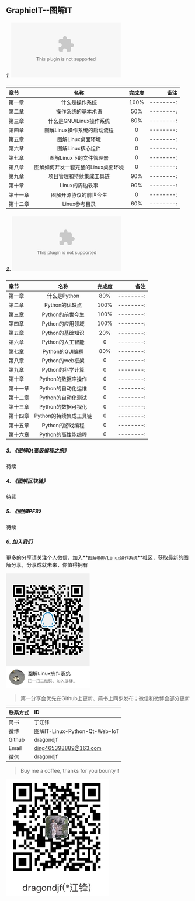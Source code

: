 GraphicIT--图解IT
-----------------
##### 1.  ![《图解GNU/Linux操作系统》](https://github.com/dragondjf/GraphicIT/blob/master/%E5%9B%BE%E8%A7%A3GNU%20Linux%E6%93%8D%E4%BD%9C%E7%B3%BB%E7%BB%9F/%E5%9B%BE%E8%A7%A3Linux%E6%93%8D%E4%BD%9C%E7%B3%BB%E7%BB%9F.pptx)

| 章节      |     名称 |   完成度   |    备注   |
| :-------- | :--------:| :------: |--------:|
| 第一章    |   什么是操作系统 |  100%  |--------:|
| 第二章    |   操作系统的基本术语 |  50%  |--------:|
| 第三章    |   什么是GNU/Linux操作系统 |  80%  |--------:|
| 第四章    |   图解Linux操作系统的启动流程 |  0  |--------:|
| 第五章    |   图解Linux桌面环境 |  0  |--------:|
| 第六章    |   图解Linux核心组件 |  0  |--------:|
| 第七章    |   图解Linux下的文件管理器 |  0  |--------:|
| 第八章    |   图解如何开发一套完整的Linux桌面环境 |  0  |--------:|
| 第九章    |   项目管理和持续集成工具链 |  90%  |--------:|
| 第十章    |   Linux的周边轶事 |  90%  |--------:|
| 第十一章  |   图解开源协议的前世今生 |  0  |--------:|
| 第十二章  |   Linux参考目录 |  60%  |--------:|


##### 2. ![《图解Python》](https://github.com/dragondjf/GraphicIT/blob/master/%E5%9B%BE%E8%A7%A3Python/%E5%9B%BE%E8%A7%A3Python.pptx)

| 章节      |     名称 |   完成度   |    备注   |
| :-------- | :--------:| :------: |--------:|
| 第一章    |   什么是Python |  80%  |--------:|
| 第二章    |   Python的优缺点|  100%  |--------:|
| 第三章    |   Python的前世今生 |  100%  |--------:|
| 第四章    |   Python的应用领域 |  100%  |--------:|
| 第五章    |   Python的基础知识 |  20%  |--------:|
| 第六章    |   Python的人工智能 |  0  |--------:|
| 第七章    |   Python的GUI编程 |  80%  |--------:|
| 第八章    |   Python的web框架 |  0  |--------:|
| 第九章    |   Python的科学计算 |  0  |--------:|
| 第十章    |   Python的数据库操作 |  0  |--------:|
| 第十一章  |   Python的自动化运维 |  0  |--------:|
| 第十二章  |   Python的自动化测试 |  0  |--------:|
| 第十三章  |   Python的数据可视化 |  0  |--------:|
| 第十四章  |   Python的持续集成工具链 |  0  |--------:|
| 第十五章  |   Python的游戏编程 |  0  |--------:|
| 第十六章  |   Python的高性能编程 |  0  |--------:|

##### 3. 《图解Qt高级编程之旅》

待续

##### 4. 《图解区块链》

待续

##### 5. 《图解IPFS》

待续

##### 6. 加入我们

更多的分享请关注个人微信，加入**`图解GNU/Linux操作系统`**社区，获取最新的图解分享，分享成就未来，你值得拥有

![Alt text](./images/group.png)

> 第一分享会优先在Github上更新、简书上同步发布；微信和微博会部分更新

| 联系方式      |     ID| 
| :-------- | :--------|
| 简书    |   丁江锋 |
| 微博    |   图解IT-Linux-Python-Qt-Web-IoT |
| Github    |   dragondjf | 
| Email    |   ding465398889@163.com |
| 微信    |   dragondjf | 

> Buy me a coffee, thanks for you bounty！

![Alt text](./images/zhifubao.png)
